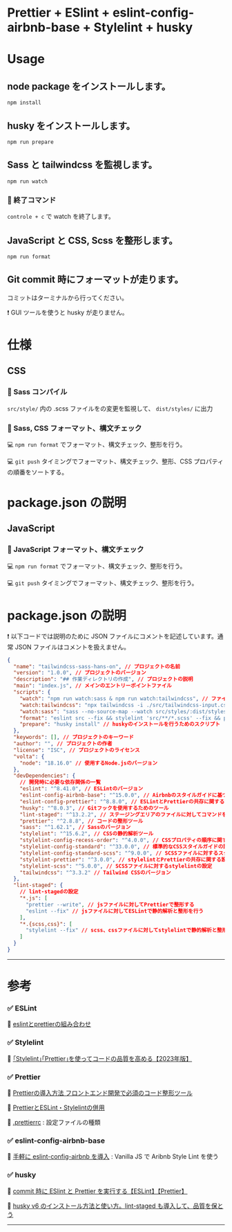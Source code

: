 # Prettier + ESlint + eslint-config-airbnb-base + Stylelint + husky

# Usage

## node package をインストールします。

```
npm install
```

## husky をインストールします。

```
npm run prepare
```

## Sass と tailwindcss を監視します。

```
npm run watch
```

### 🛑 終了コマンド

``` controle + c ``` で watch を終了します。


## JavaScript と CSS, Scss を整形します。

```
npm run format
```

## Git commit 時にフォーマットが走ります。

コミットはターミナルから行ってください。

❗ GUI ツールを使うと husky が走りません。



# 仕様

## CSS

### 📌 Sass コンパイル
```src/style/``` 内の .scss ファイルをの変更を監視して、 ```dist/styles/``` に出力

### 📌 Sass, CSS フォーマット、構文チェック
💻 ``` npm run format ``` でフォーマット、構文チェック、整形を行う。

💻 ```git push``` タイミングでフォーマット、構文チェック、整形、CSS プロパティの順番をソートする。
# package.json の説明
## JavaScript

### 📌 JavaScript フォーマット、構文チェック
💻 ``` npm run format ``` でフォーマット、構文チェック、整形を行う。

💻 ```git push``` タイミングでフォーマット、構文チェック、整形を行う。
# package.json の説明

❗ 以下コードでは説明のために JSON ファイルにコメントを記述しています。通常 JSON ファイルはコメントを扱えません。

```json
{
  "name": "tailwindcss-sass-hans-on", // プロジェクトの名前
  "version": "1.0.0", // プロジェクトのバージョン
  "description": "## 作業ディレクトリの作成", // プロジェクトの説明
  "main": "index.js", // メインのエントリーポイントファイル
  "scripts": {
    "watch": "npm run watch:sass & npm run watch:tailwindcss", // ファイルの変更を監視するためのスクリプト
    "watch:tailwindcss": "npx tailwindcss -i ./src/tailwindcss-input.css -o ./dist/styles/tailwind.css --watch", // Tailwind CSSの変更を監視するためのスクリプト
    "watch:sass": "sass --no-source-map --watch src/styles/:dist/styles/", // Sassファイルの変更を監視するためのスクリプト
    "format": "eslint src --fix && stylelint 'src/**/*.scss' --fix && prettier --write src", // コードの整形を行うためのスクリプト
    "prepare": "husky install" // huskyのインストールを行うためのスクリプト
  },
  "keywords": [], // プロジェクトのキーワード
  "author": "", // プロジェクトの作者
  "license": "ISC", // プロジェクトのライセンス
  "volta": {
    "node": "18.16.0" // 使用するNode.jsのバージョン
  },
  "devDependencies": {
    // 開発時に必要な依存関係の一覧
    "eslint": "^8.41.0", // ESLintのバージョン
    "eslint-config-airbnb-base": "^15.0.0", // Airbnbのスタイルガイドに基づくESLintの設定
    "eslint-config-prettier": "^8.8.0", // ESLintとPrettierの共存に関する設定
    "husky": "^8.0.3", // Gitフックを使用するためのツール
    "lint-staged": "^13.2.2", // ステージングエリアのファイルに対してコマンドを実行するためのツール
    "prettier": "^2.8.8", // コードの整形ツール
    "sass": "^1.62.1", // Sassのバージョン
    "stylelint": "^15.6.2", // CSSの静的解析ツール
    "stylelint-config-recess-order": "^4.0.0", // CSSプロパティの順序に関するスタイルガイド
    "stylelint-config-standard": "^33.0.0", // 標準的なCSSスタイルガイドの設定
    "stylelint-config-standard-scss": "^9.0.0", // SCSSファイルに対するスタイルガイドの設定
    "stylelint-prettier": "^3.0.0", // stylelintとPrettierの共存に関する設定
    "stylelint-scss": "^5.0.0", // SCSSファイルに対するstylelintの設定
    "tailwindcss": "^3.3.2" // Tailwind CSSのバージョン
  },
  "lint-staged": {
    // lint-stagedの設定
    "*.js": [
      "prettier --write", // jsファイルに対してPrettierで整形する
      "eslint --fix" // jsファイルに対してESLintで静的解析と整形を行う
    ],
    "*.{scss,css}": [
      "stylelint --fix" // scss、cssファイルに対してstylelintで静的解析と整形を行う
    ]
  }
}
```

---

# 参考


### ✅ ESLint

📝 [eslintとprettierの組み合わせ](https://zenn.dev/kohski/articles/eslint-prettier-integration)
### ✅ Stylelint

📝 [｢Stylelint｣｢Prettier｣を使ってコードの品質を高める【2023年版】](https://okalog.info/stylelint/#index_id5)
### ✅ Prettier

📝 [Prettierの導入方法 フロントエンド開発で必須のコード整形ツール](https://ics.media/entry/17030/#eslint%E3%81%A8%E9%80%A3%E6%90%BA%E3%81%97%E3%81%A6%E3%83%95%E3%82%A9%E3%83%BC%E3%83%9E%E3%83%83%E3%83%88%E3%82%92%E9%81%A9%E7%94%A8%E3%81%99%E3%82%8B)

📝 [PrettierとESLint・Stylelintの併用](https://rinoguchi.net/2021/12/prettier-eslint-stylelint.html)



📝 [.prettierrc](https://qiita.com/takeshisakuma/items/bbb2cd2f1c65de70e363) : 設定ファイルの種類

### ✅ eslint-config-airbnb-base

📝 [手軽に eslint-config-airbnb を導入](https://qiita.com/sugx2/items/ed58605e4e12519876fd) : Vanilla JS で Aribnb Style Lint を使う

### ✅ husky

📝 [commit 時に ESlint と Prettier を実行する【ESLint】【Prettier】](https://qiita.com/P-man_Brown/items/c2a04dc1bdbd78b44fef)

📝 [husky v6 のインストール方法と使い方。lint-staged も導入して、品質を保とう](https://fwywd.com/tech/husky-setup)
[]()

---

